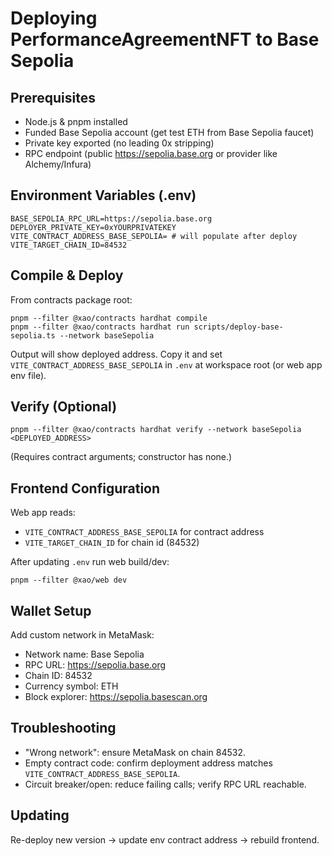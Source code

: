 # Deploying PerformanceAgreementNFT to Base Sepolia

## Prerequisites
- Node.js & pnpm installed
- Funded Base Sepolia account (get test ETH from Base Sepolia faucet)
- Private key exported (no leading 0x stripping)
- RPC endpoint (public https://sepolia.base.org or provider like Alchemy/Infura)

## Environment Variables (.env)
```
BASE_SEPOLIA_RPC_URL=https://sepolia.base.org
DEPLOYER_PRIVATE_KEY=0xYOURPRIVATEKEY
VITE_CONTRACT_ADDRESS_BASE_SEPOLIA= # will populate after deploy
VITE_TARGET_CHAIN_ID=84532
```

## Compile & Deploy
From contracts package root:
```
pnpm --filter @xao/contracts hardhat compile
pnpm --filter @xao/contracts hardhat run scripts/deploy-base-sepolia.ts --network baseSepolia
```
Output will show deployed address. Copy it and set `VITE_CONTRACT_ADDRESS_BASE_SEPOLIA` in `.env` at workspace root (or web app env file).

## Verify (Optional)
```
pnpm --filter @xao/contracts hardhat verify --network baseSepolia <DEPLOYED_ADDRESS>
```
(Requires contract arguments; constructor has none.)

## Frontend Configuration
Web app reads:
- `VITE_CONTRACT_ADDRESS_BASE_SEPOLIA` for contract address
- `VITE_TARGET_CHAIN_ID` for chain id (84532)

After updating `.env` run web build/dev:
```
pnpm --filter @xao/web dev
```

## Wallet Setup
Add custom network in MetaMask:
- Network name: Base Sepolia
- RPC URL: https://sepolia.base.org
- Chain ID: 84532
- Currency symbol: ETH
- Block explorer: https://sepolia.basescan.org

## Troubleshooting
- "Wrong network": ensure MetaMask on chain 84532.
- Empty contract code: confirm deployment address matches `VITE_CONTRACT_ADDRESS_BASE_SEPOLIA`.
- Circuit breaker/open: reduce failing calls; verify RPC URL reachable.

## Updating
Re-deploy new version -> update env contract address -> rebuild frontend.
